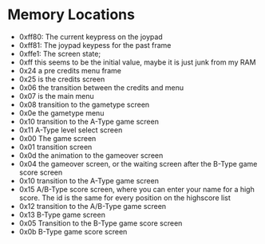Memory Locations
================



 - 0xff80: The current keypress on the joypad
 - 0xff81: The joypad keypess for the past frame
 - 0xffe1: The screen state;
  - 0xff this seems to be the initial value, maybe it is just junk from my RAM
  - 0x24 a pre credits menu frame
  - 0x25 is the credits screen
  - 0x06 the transition between the credits and menu
  - 0x07 is the main menu
  - 0x08 transition to the gametype screen
  - 0x0e the gametype menu
  - 0x10 transition to the A-Type game screen
  - 0x11 A-Type level select screen
  - 0x00 The game screen
  - 0x01 transition screen
  - 0x0d the animation to the gameover screen
  - 0x04 the gameover screen, or the waiting screen after the B-Type game score screen
  - 0x10 transition to the A-Type game screen
  - 0x15 A/B-Type score screen, where you can enter your name for a high score. The id is the same for every position on the highscore list
  - 0x12 transition to the A/B-Type game screen
  - 0x13 B-Type game screen
  - 0x05 Transition to the B-Type game score screen
  - 0x0b B-Type game score screen
